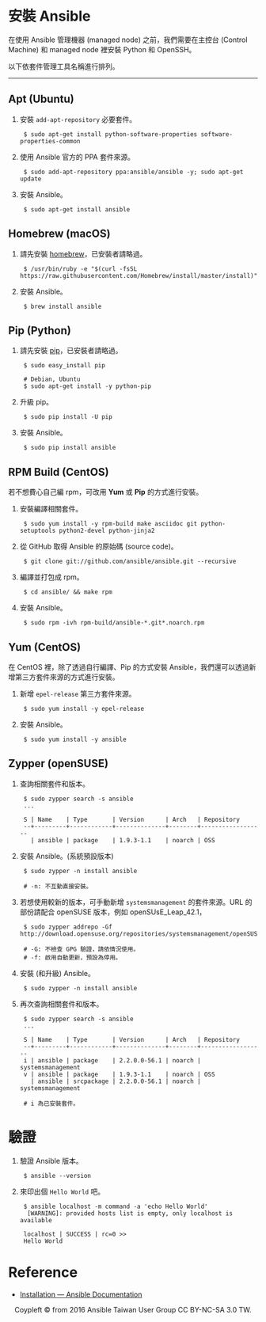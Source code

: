 # 安裝 Ansible

在使用 Ansible 管理機器 (managed node) 之前，我們需要在主控台 (Control Machine) 和 managed node 裡安裝 Python 和 OpenSSH。

以下依套件管理工具名稱進行排列。

---

## Apt (Ubuntu) 

1. 安裝 `add-apt-repository` 必要套件。

        $ sudo apt-get install python-software-properties software-properties-common

2. 使用 Ansible 官方的 PPA 套件來源。

        $ sudo add-apt-repository ppa:ansible/ansible -y; sudo apt-get update

3. 安裝 Ansible。
    
        $ sudo apt-get install ansible

## Homebrew (macOS)

1. 請先安裝 [homebrew](http://brew.sh/index_zh-tw.html)，已安裝者請略過。

        $ /usr/bin/ruby -e "$(curl -fsSL https://raw.githubusercontent.com/Homebrew/install/master/install)"

2. 安裝 Ansible。

        $ brew install ansible

## Pip (Python)

1. 請先安裝 [pip](https://pypi.python.org/pypi/pip)，已安裝者請略過。

        $ sudo easy_install pip

        # Debian, Ubuntu
        $ sudo apt-get install -y python-pip

2. 升級 pip。

        $ sudo pip install -U pip

2. 安裝 Ansible。
        
        $ sudo pip install ansible

## RPM Build (CentOS)

若不想費心自己編 rpm，可改用 **Yum** 或 **Pip** 的方式進行安裝。

1. 安裝編譯相關套件。

        $ sudo yum install -y rpm-build make asciidoc git python-setuptools python2-devel python-jinja2

2. 從 GitHub 取得 Ansible 的原始碼 (source code)。

        $ git clone git://github.com/ansible/ansible.git --recursive

3. 編譯並打包成 rpm。

        $ cd ansible/ && make rpm

4. 安裝 Ansible。

        $ sudo rpm -ivh rpm-build/ansible-*.git*.noarch.rpm

## Yum (CentOS)

在 CentOS 裡，除了透過自行編譯、Pip 的方式安裝 Ansible，我們還可以透過新增第三方套件來源的方式進行安裝。

1. 新增 `epel-release` 第三方套件來源。

        $ sudo yum install -y epel-release

2. 安裝 Ansible。

        $ sudo yum install -y ansible

## Zypper (openSUSE)

1. 查詢相關套件和版本。

        $ sudo zypper search -s ansible
        ...

        S | Name    | Type       | Version      | Arch   | Repository
        --+---------+------------+--------------+--------+------------------
          | ansible | package    | 1.9.3-1.1    | noarch | OSS

2. 安裝 Ansible。(系統預設版本)
    
        $ sudo zypper -n install ansible

        # -n: 不互動直接安裝。

3. 若想使用較新的版本，可手動新增 `systemsmanagement` 的套件來源。URL 的部份請配合 openSUSE 版本，例如 openSUsE_Leap_42.1， 

        $ sudo zypper addrepo -Gf http://download.opensuse.org/repositories/systemsmanagement/openSUSE_Leap_42.1/systemsmanagement.repo

        # -G: 不檢查 GPG 驗證，請依情況使用。
        # -f: 啟用自動更新，預設為停用。

4. 安裝 (和升級) Ansible。

        $ sudo zypper -n install ansible

1. 再次查詢相關套件和版本。

        $ sudo zypper search -s ansible
        ...

        S | Name    | Type       | Version      | Arch   | Repository
        --+---------+------------+--------------+--------+------------------
        i | ansible | package    | 2.2.0.0-56.1 | noarch | systemsmanagement
        v | ansible | package    | 1.9.3-1.1    | noarch | OSS
          | ansible | srcpackage | 2.2.0.0-56.1 | noarch | systemsmanagement

        # i 為已安裝套件。

# 驗證

1. 驗證 Ansible 版本。

        $ ansible --version

1. 來印出個 `Hello World` 吧。

        $ ansible localhost -m command -a 'echo Hello World'
         [WARNING]: provided hosts list is empty, only localhost is available

        localhost | SUCCESS | rc=0 >>
        Hello World

# Reference

- [Installation — Ansible Documentation](http://docs.ansible.com/ansible/intro_installation.html)

<div style="text-align: center;">
Coypleft © from 2016 Ansible Taiwan User Group CC BY-NC-SA 3.0 TW.
</div>

